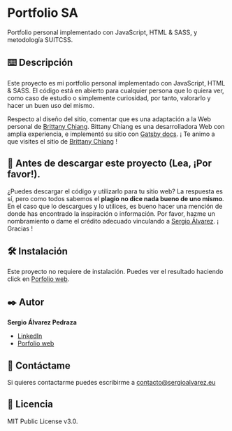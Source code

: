 # Portfolio SA
 Portfolio personal implementado con JavaScript, HTML & SASS, y metodología SUITCSS.

## ⌨️ Descripción
Este proyecto es mi portfolio personal implementado con JavaScript, HTML & SASS. El código está en abierto para cualquier persona que lo quiera ver, como caso de estudio o simplemente curiosidad, por tanto, valorarlo y hacer un buen uso del mismo.

Respecto al diseño del sitio, comentar que es una adaptación a la Web personal de [Brittany Chiang](https://brittanychiang.com/).
Bittany Chiang es una desarrolladora Web con amplia experiencia, e implementó su sitio con [Gatsby docs](https://www.gatsbyjs.org/docs/).
¡ Te animo a que visites el sitio de [Brittany Chiang](https://brittanychiang.com/) !

## 🚨 Antes de descargar este proyecto (Lea, ¡Por favor!). 
¿Puedes descargar el código y utilizarlo para tu sitio web?
La respuesta es sí, pero como todos sabemos el **plagio no dice nada bueno de uno mismo**.
En el caso que lo descargues y lo utilices, es bueno hacer una mención de donde has encontrado la inspiración o información. Por favor, hazme un nombramiento o dame el crédito adecuado vinculando a [Sergio Álvarez](https://sergioalvarez.eu/). ¡ Gracias !

## 🛠️ Instalación
Este proyecto no requiere de instalación. Puedes ver el resultado haciendo click en [Porfolio web](https://sergioalvarez.eu/).

## ✒️ Autor
**Sergio Álvarez Pedraza**

* [LinkedIn](https://www.linkedin.com/in/sergioalvarezpedraza/)
* [Porfolio web](https://sergioalvarez.eu/)

## 📧 Contáctame
Si quieres contactarme puedes escribirme a contacto@sergioalvarez.eu

## 🔑 Licencia
MIT Public License v3.0.